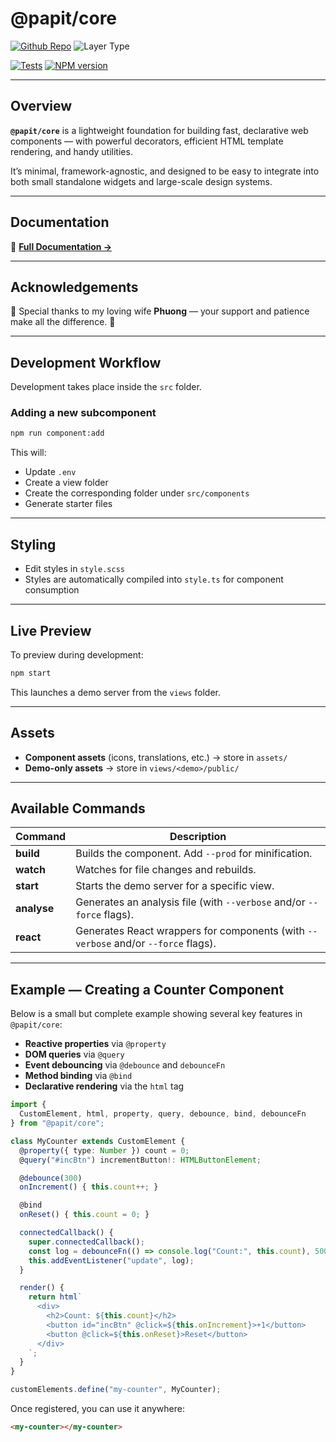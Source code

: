 # @papit/core

[![Github Repo](https://img.shields.io/badge/Git-@papit/core-blue?logo=github&link=https://github.com/onkelhoy/web-components/tree/main/packages/core)](https://github.com/onkelhoy/web-components/tree/main/packages/core)
![Layer Type](https://img.shields.io/badge/Layer_Type-core-orange)

[![Tests](https://github.com/onkelhoy/web-components/actions/workflows/pull-request.yml/badge.svg)](https://github.com/onkelhoy/web-components/actions/workflows/pull-request.yml)
[![NPM version](https://img.shields.io/npm/v/@papit/core.svg?logo=npm)](https://www.npmjs.com/package/@papit/core)

---

## Overview

**`@papit/core`** is a lightweight foundation for building fast, declarative web components — with powerful decorators, efficient HTML template rendering, and handy utilities.

It’s minimal, framework-agnostic, and designed to be easy to integrate into both small standalone widgets and large-scale design systems.

---

## Documentation

📄 **[Full Documentation →](./docs/README.md)**

---

## Acknowledgements

💌 Special thanks to my loving wife **Phuong** — your support and patience make all the difference. 💛

---

## Development Workflow

Development takes place inside the `src` folder.

### Adding a new subcomponent

```bash
npm run component:add
````

This will:

* Update `.env`
* Create a view folder
* Create the corresponding folder under `src/components`
* Generate starter files

---

## Styling

* Edit styles in `style.scss`
* Styles are automatically compiled into `style.ts` for component consumption

---

## Live Preview

To preview during development:

```bash
npm start
```

This launches a demo server from the `views` folder.

---

## Assets

* **Component assets** (icons, translations, etc.) → store in `assets/`
* **Demo-only assets** → store in `views/<demo>/public/`

---

## Available Commands

| Command     | Description                                                                        |
| ----------- | ---------------------------------------------------------------------------------- |
| **build**   | Builds the component. Add `--prod` for minification.                               |
| **watch**   | Watches for file changes and rebuilds.                                             |
| **start**   | Starts the demo server for a specific view.                                        |
| **analyse** | Generates an analysis file (with `--verbose` and/or `--force` flags).              |
| **react**   | Generates React wrappers for components (with `--verbose` and/or `--force` flags). |

---

## Example — Creating a Counter Component

Below is a small but complete example showing several key features in `@papit/core`:

* **Reactive properties** via `@property`
* **DOM queries** via `@query`
* **Event debouncing** via `@debounce` and `debounceFn`
* **Method binding** via `@bind`
* **Declarative rendering** via the `html` tag

```ts
import { 
  CustomElement, html, property, query, debounce, bind, debounceFn 
} from "@papit/core";

class MyCounter extends CustomElement {
  @property({ type: Number }) count = 0;
  @query("#incBtn") incrementButton!: HTMLButtonElement;

  @debounce(300)
  onIncrement() { this.count++; }

  @bind
  onReset() { this.count = 0; }

  connectedCallback() {
    super.connectedCallback();
    const log = debounceFn(() => console.log("Count:", this.count), 500);
    this.addEventListener("update", log);
  }

  render() {
    return html`
      <div>
        <h2>Count: ${this.count}</h2>
        <button id="incBtn" @click=${this.onIncrement}>+1</button>
        <button @click=${this.onReset}>Reset</button>
      </div>
    `;
  }
}

customElements.define("my-counter", MyCounter);
```

Once registered, you can use it anywhere:

```html
<my-counter></my-counter>
```


